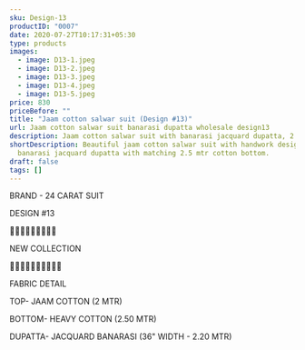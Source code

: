 ```yaml
---
sku: Design-13
productID: "0007"
date: 2020-07-27T10:17:31+05:30
type: products
images:
  - image: D13-1.jpeg
  - image: D13-2.jpeg
  - image: D13-3.jpeg
  - image: D13-4.jpeg
  - image: D13-5.jpeg
price: 830
priceBefore: ""
title: "Jaam cotton salwar suit (Design #13)"
url: Jaam cotton salwar suit banarasi dupatta wholesale design13
description: Jaam cotton salwar suit with banarasi jacquard dupatta, 2.5 mtr salwar
shortDescription: Beautiful jaam cotton salwar suit with handwork design, 36"
  banarasi jacquard dupatta with matching 2.5 mtr cotton bottom.
draft: false
tags: []
---
```

BRAND - 24 CARAT SUIT

DESIGN #13

💐💐💐💐💐💐💐💐💐

NEW COLLECTION

🌷🌷🌷🌷🌷🌷🌷🌷🌷🌷

FABRIC DETAIL

TOP- JAAM COTTON (2 MTR)

BOTTOM- HEAVY COTTON (2.50 MTR)

DUPATTA- JACQUARD BANARASI (36" WIDTH - 2.20 MTR)